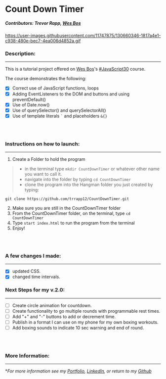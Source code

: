# Count Down Timer

##### Contributors: Trevor Rapp, [Wes Bos](https://github.com/wesbos)

https://user-images.githubusercontent.com/11747875/130660346-1817a4e1-c938-480e-bec7-4ea006d4852a.gif


### Description:
---

This is a tutorial project offered on [Wes Bos](https://github.com/wesbos)'s [#JavaScript30](https://javascript30.com/) course.


The course demonstrates the following:
- [x] Correct use of JavaScript functions, loops
- [x] Adding EventListeners to the DOM and buttons and using preventDefault()
- [x] Use of Date.now()
- [x] Use of querySelector() and querySelectorAll()
- [x] Use of template literals `` ` ``  and placeholders `&{}`

<br/>
<br/>

### Instructions on how to launch:
---

1. Create a Folder to hold the program
 > - in the terminal type `mkdir CountDownTimer` or whatever other name you want to call it. 
 > - navigate into the folder by typing `cd CountDownTimer`
 > - clone the program into the Hangman folder you just created by typing: 
 
 ```
 git clone https://github.com/trrapp12/CountDownTimer.git
 ```
  
2. Make sure you are still in the CountDownTimer folder
3. From the CountDownTimer folder, on the terminal, type `cd CountDownTimer`
4. Type `start index.html` to run the program from the terminal
5. Enjoy!
<br/>
<br/>

### A few changes I made:
---

- [x] updated CSS.
- [x] changed time intervals.

### Next Steps for my v.2.0:
---
- [ ] Create circle animation for countdown.
- [ ] Create functionality to go multiple rounds with programmable rest times.
- [ ] Add "+" and "-" buttons to add or decrement time.
- [ ] Publish in a format I can use on my phone for my own boxing workouts.
- [ ] Add boxing sounds to indicate 10 sec warning and end of round.

<br/>
<br/>

### More Information:
---

\**For more information see my [Portfolio](https://trrapp12.github.io/Trevor-Rapp-Portfolio/), [LinkedIn](https://www.linkedin.com/in/trevor-rapp-042a1037), or return to my [Github](https://github.com/trrapp12)*


